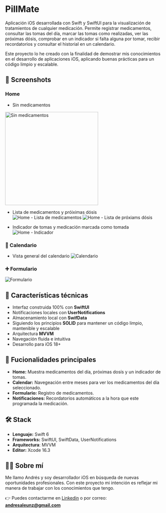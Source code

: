 # PillMate

Aplicación iOS desarrollada con Swift y SwiftUI para la visualización de tratamientos de cualquier medicación.
Permite registrar medicamentos, consultar las tomas del día, marcar las tomas como realizadas, ver las próximas dósis, comprobar en un indicador si falta alguna por tomar, recibir recordatorios y consultar el historial en un calendario.

Este proyecto lo he creado con la finalidad de demostrar mis conocimientos en el desarrollo de aplicaciones iOS, aplicando buenas prácticas para un código limpio y escalable.

## 📸 Screenshots
### Home

- Sin medicamentos

<img src="Screenshots/HomeWithoutMedication.png" alt="Sin medicamentos" width="300"/>

- Lista de medicamentos y próiximas dósis 
![Home - Lista de medicamentos](Screenshots/ListMedicationToday.png)
![Home - Lista de próxiams dósis](Screenshots/ListNextDose.png)

- Indicador de tomas y medicación marcada como tomada
![Home - Indicador](Screenshots/IndicatorDoses.png)

### 📅 Calendario
- Vista general del calendario
![Calendario](Screenshots/Calendario.png)

### ➕ Formulario
![Formulario](Screenshots/Form.png)

## 🚀 Características técnicas

- Interfaz construida 100% con **SwiftUI**
- Notificaciones locales con **UserNotifications**
- Almacenamiento local con **SwifData**
- Siguiendo los principios **SOLID** para mantener un código limpio, mantenible y escalable
- Arquitectura **MVVM**
- Navegación fluida e intuitiva
- Desarrollo para iOS 18+

## 📱 Fucionalidades principales

- **Home:** Muestra medicamentos del día, próximas dosís y un indicador de tomas.
- **Calendar:** Navegeación entre meses para ver los medicamentos del día seleccionado.
- **Formulario:** Registro de medicamentos.
- **Notificaciones:** Recordatorios automáticos a la hora que este programada la medicación.

## 🛠️ Stack 

- **Lenguaje:** Swift 6
- **Frameworks:** SwiftUI, SwiftData, UserNotifications 
- **Arquitectura**: MVVM
- **Editor:** Xcode 16.3

## 👨‍💻 Sobre mí

Me llamo Andrés y soy desarrollador iOS en búsqueda de nuevas oportunidades profesionales. Con este proyecto mi intención es reflejar mi manera de trabajar con los conocimientos que tengo.

👉 Puedes contactarme en [Linkedin](https://www.linkedin.com/in/andres-aleu/) o por correo: **andresaleunz@gmail.com**
